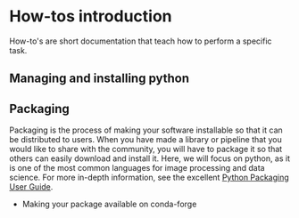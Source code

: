 # How-tos introduction

How-to's are short documentation that teach how to perform a specific task.

## Managing and installing python



## Packaging

Packaging is the process of making your software installable so that it can be distributed to users. When you have made a library or pipeline that you would like to share with the community, you will have to package it so that others can easily download and install it. Here, we will focus on python, as it is one of the most common languages for image processing and data science.  For more in-depth information, see the excellent [Python Packaging User Guide](https://packaging.python.org/en/latest/).

- Making your package available on conda-forge